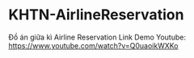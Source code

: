 # KHTN-AirlineReservation
Đồ án giữa kì Airline Reservation
Link Demo Youtube: https://www.youtube.com/watch?v=Q0uaoikWXKo

